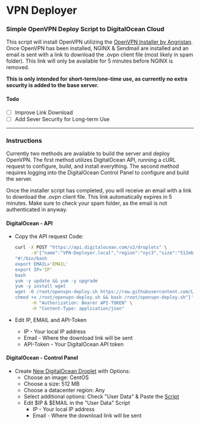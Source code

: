 # VPN Deployer
### Simple OpenVPN Deploy Script to DigitalOcean Cloud

This script will install OpenVPN utilizing the [OpenVPN Installer by Angristan](https://github.com/Angristan/OpenVPN-install).
Once OpenVPN has been installed, NGINX & Sendmail are installed and an email is sent with a link to download the .ovpn client file (most likely in spam folder). This link will only be available for 5 minutes before NGINX is removed.

**This is only intended for short-term/one-time use, as currently no extra security is added to the base server.**

#### Todo
- [ ] Improve Link Download
- [ ] Add Sever Security for Long-term Use

----

###  Instructions

Currently two methods are available to build the server and deploy OpenVPN. The first method utilizes DigitalOcean API, running a cURL request to configure, build, and install everything. The second method requires logging into the DigitalOcean Control Panel to configure and build the server.

Once the installer script has completed, you will receive an email with a link to download the .ovpn client file. This link automatically expires in 5 minutes. Make sure to check your spam folder, as the email is not authenticated in anyway.

#### DigitalOcean - API

* Copy the API request Code:

  ```bash
  curl -X POST "https://api.digitalocean.com/v2/droplets" \
        -d'{"name":"VPN-Deployer.local","region":"nyc3","size":"512mb","image":"centos-7-x64","user_data":
  "#!/bin/bash
  export EMAIL='EMAIL'
  export IP='IP'
  bash
  yum -y update && yum -y upgrade
  yum -y install wget
  wget -O /root/openvpn-deploy.sh https://raw.githubusercontent.com/LopezNathan/VPN-Deployer/master/OpenVPN-Deploy.sh
  chmod +x /root/openvpn-deploy.sh && bash /root/openvpn-deploy.sh"}' \
        -H "Authorization: Bearer API-TOKEN" \
        -H "Content-Type: application/json"
  ```

* Edit IP, EMAIL and API-Token
  * IP - Your local IP address
  * Email - Where the download link will be sent
  * API-Token - Your DigitalOcean API token

#### DigitalOcean - Control Panel

* Create [New DigitalOcean Droplet](https://cloud.digitalocean.com/droplets/new) with Options:
  * Choose an image: CentOS
  * Choose a size: 512 MB
  * Choose a datacenter region: Any
  * Select additional options: Check "User Data" & Paste the [Script](https://raw.githubusercontent.com/LopezNathan/VPN-Deployer/master/OpenVPN-Deploy.sh)
  * Edit $IP & $EMAIL in the "User Data" Script
    * IP - Your local IP address
    * Email - Where the download link will be sent
